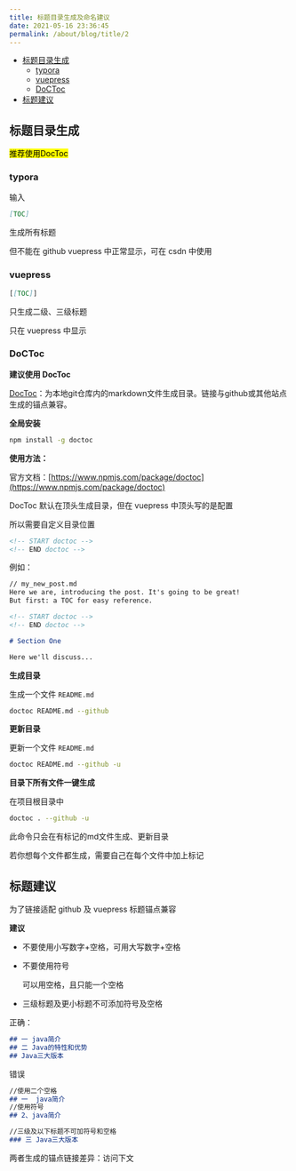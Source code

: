```yaml
---
title: 标题目录生成及命名建议
date: 2021-05-16 23:36:45
permalink: /about/blog/title/2
---
```




<!-- START doctoc generated TOC please keep comment here to allow auto update -->
<!-- DON'T EDIT THIS SECTION, INSTEAD RE-RUN doctoc TO UPDATE -->


- [标题目录生成](#%E6%A0%87%E9%A2%98%E7%9B%AE%E5%BD%95%E7%94%9F%E6%88%90)
  - [typora](#typora)
  - [vuepress](#vuepress)
  - [DoCToc](#doctoc)
- [标题建议](#%E6%A0%87%E9%A2%98%E5%BB%BA%E8%AE%AE)

<!-- END doctoc generated TOC please keep comment here to allow auto update -->

## 标题目录生成

<mark>推荐使用DocToc</mark>

### typora

输入

```markdown
[TOC]
```

生成所有标题

但不能在 github vuepress 中正常显示，可在 csdn 中使用



### vuepress

```markdown
[[TOC]]
```

只生成二级、三级标题

只在 vuepress 中显示



### DoCToc

**建议使用 DocToc**

[DocToc](https://github.com/thlorenz/doctoc)：为本地git仓库内的markdown文件生成目录。链接与github或其他站点生成的锚点兼容。



**全局安装**

```sh
npm install -g doctoc
```



**使用方法：**

官方文档：[https://www.npmjs.com/package/doctoc](https://www.npmjs.com/package/doctoc)

DocToc 默认在顶头生成目录，但在 vuepress 中顶头写的是配置

所以需要自定义目录位置

```markdown
<!-- START doctoc -->
<!-- END doctoc -->
```

例如：

```markdown
// my_new_post.md
Here we are, introducing the post. It's going to be great!
But first: a TOC for easy reference.

<!-- START doctoc -->
<!-- END doctoc -->

# Section One

Here we'll discuss...

```



**生成目录**

生成一个文件 `README.md`

```sh
doctoc README.md --github
```

**更新目录**

更新一个文件 `README.md`

```sh
doctoc README.md --github -u
```

**目录下所有文件一键生成**

在项目根目录中

```sh
doctoc . --github -u
```

此命令只会在有标记的md文件生成、更新目录

若你想每个文件都生成，需要自己在每个文件中加上标记

## 标题建议

为了链接适配 github 及 vuepress 标题锚点兼容

**建议**

- 不要使用小写数字+空格，可用大写数字+空格

- 不要使用符号

  可以用空格，且只能一个空格

- 三级标题及更小标题不可添加符号及空格

正确：

```markdown
## 一 java简介
## 二 Java的特性和优势
## Java三大版本
```

错误

```markdown
//使用二个空格
## 一  java简介
//使用符号
## 2、java简介

//三级及以下标题不可加符号和空格
### 三 Java三大版本
```





两者生成的锚点链接差异：访问下文

